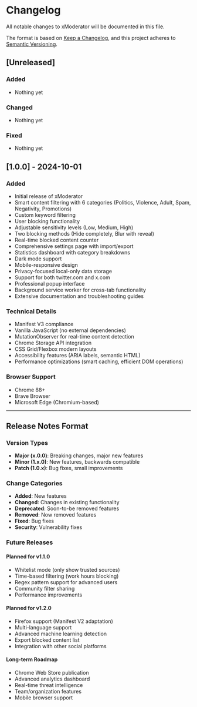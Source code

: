 # Changelog

All notable changes to xModerator will be documented in this file.

The format is based on [Keep a Changelog](https://keepachangelog.com/en/1.0.0/),
and this project adheres to [Semantic Versioning](https://semver.org/spec/v2.0.0.html).

## [Unreleased]

### Added
- Nothing yet

### Changed
- Nothing yet

### Fixed
- Nothing yet

## [1.0.0] - 2024-10-01

### Added
- Initial release of xModerator
- Smart content filtering with 6 categories (Politics, Violence, Adult, Spam, Negativity, Promotions)
- Custom keyword filtering
- User blocking functionality
- Adjustable sensitivity levels (Low, Medium, High)
- Two blocking methods (Hide completely, Blur with reveal)
- Real-time blocked content counter
- Comprehensive settings page with import/export
- Statistics dashboard with category breakdowns
- Dark mode support
- Mobile-responsive design
- Privacy-focused local-only data storage
- Support for both twitter.com and x.com
- Professional popup interface
- Background service worker for cross-tab functionality
- Extensive documentation and troubleshooting guides

### Technical Details
- Manifest V3 compliance
- Vanilla JavaScript (no external dependencies)
- MutationObserver for real-time content detection
- Chrome Storage API integration
- CSS Grid/Flexbox modern layouts
- Accessibility features (ARIA labels, semantic HTML)
- Performance optimizations (smart caching, efficient DOM operations)

### Browser Support
- Chrome 88+
- Brave Browser
- Microsoft Edge (Chromium-based)

---

## Release Notes Format

### Version Types
- **Major (x.0.0)**: Breaking changes, major new features
- **Minor (1.x.0)**: New features, backwards compatible
- **Patch (1.0.x)**: Bug fixes, small improvements

### Change Categories
- **Added**: New features
- **Changed**: Changes in existing functionality
- **Deprecated**: Soon-to-be removed features
- **Removed**: Now removed features
- **Fixed**: Bug fixes
- **Security**: Vulnerability fixes

### Future Releases

#### Planned for v1.1.0
- Whitelist mode (only show trusted sources)
- Time-based filtering (work hours blocking)
- Regex pattern support for advanced users
- Community filter sharing
- Performance improvements

#### Planned for v1.2.0
- Firefox support (Manifest V2 adaptation)
- Multi-language support
- Advanced machine learning detection
- Export blocked content list
- Integration with other social platforms

#### Long-term Roadmap
- Chrome Web Store publication
- Advanced analytics dashboard
- Real-time threat intelligence
- Team/organization features
- Mobile browser support
